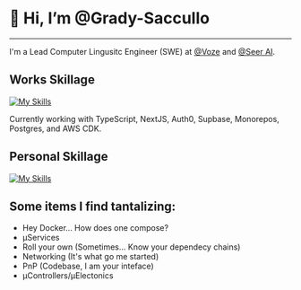 # 👋 Hi, I’m @Grady-Saccullo

---

I'm a Lead Computer Lingusitc Engineer (SWE) at [@Voze](https://github.com/Voze-HQ) and [@Seer AI](https://github.com/Seer-AI).

## Works Skillage
[![My Skills](https://skillicons.dev/icons?i=ts,go,nodejs,postgres,nextjs,redux,aws,supabase,cloudflare,docker)](https://skillicons.dev)

Currently working with TypeScript, NextJS, Auth0, Supbase, Monorepos, Postgres, and AWS CDK.

## Personal Skillage
[![My Skills](https://skillicons.dev/icons?i=ts,go,rust,swift,nextjs,raspberrypi)](https://skillicons.dev)


## Some items I find tantalizing:
- Hey Docker... How does one compose?
- µServices
- Roll your own (Sometimes... Know your dependecy chains)
- Networking (It's what go me started)
- PnP (Codebase, I am your inteface)
- µControllers/µElectonics
